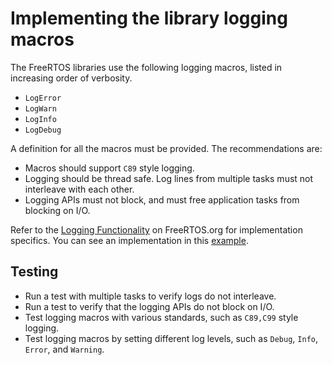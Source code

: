 # Implementing the library logging macros<a name="afr-library-logging-macros"></a>

The FreeRTOS libraries use the following logging macros, listed in increasing order of verbosity\.
+ `LogError`
+ `LogWarn`
+ `LogInfo`
+ `LogDebug`

A definition for all the macros must be provided\. The recommendations are: 
+ Macros should support `C89` style logging\.
+ Logging should be thread safe\. Log lines from multiple tasks must not interleave with each other\.
+ Logging APIs must not block, and must free application tasks from blocking on I/O\.

Refer to the [Logging Functionality](https://www.freertos.org/logging.html) on FreeRTOS\.org for implementation specifics\. You can see an implementation in this [example](https://github.com/FreeRTOS/lab-iot-reference-nxp-rt1060/tree/main/examples/common/logging)\.

## Testing<a name="testing-logging"></a>
+ Run a test with multiple tasks to verify logs do not interleave\.
+ Run a test to verify that the logging APIs do not block on I/O\.
+ Test logging macros with various standards, such as `C89,C99` style logging\.
+ Test logging macros by setting different log levels, such as `Debug`, `Info`, `Error`, and `Warning`\.